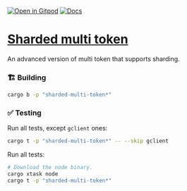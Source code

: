 [![Open in Gitpod](https://img.shields.io/badge/Open_in-Gitpod-white?logo=gitpod)](https://gitpod.io/#FOLDER=sharded-multi-token/https://github.com/gear-foundation/dapps)
[![Docs](https://img.shields.io/github/actions/workflow/status/gear-foundation/dapps/contracts-build.yml?logo=rust&label=docs)](https://dapps.gear.rs/sharded_multi_token_io)

# [Sharded multi token](https://wiki.gear-tech.io/docs/examples/gmt-1155)

An advanced version of multi token that supports sharding.

### 🏗️ Building

```sh
cargo b -p "sharded-multi-token*"
```

### ✅ Testing

Run all tests, except `gclient` ones:
```sh
cargo t -p "sharded-multi-token*" -- --skip gclient
```

Run all tests:
```sh
# Download the node binary.
cargo xtask node
cargo t -p "sharded-multi-token*"
```
